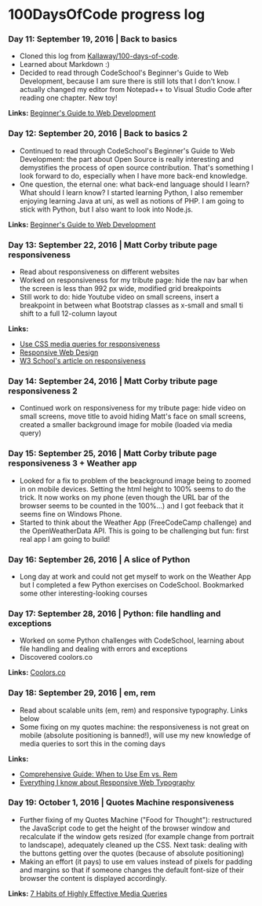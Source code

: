 # 100DaysOfCode progress log

### Day 11: September 19, 2016 | Back to basics

* Cloned this log from [Kallaway/100-days-of-code](https://github.com/Kallaway/100-days-of-code).
* Learned about Markdown :)
* Decided to read through CodeSchool's Beginner's Guide to Web Development, because I am sure there is still lots that I don't know. I actually changed my editor from Notepad++ to Visual Studio Code after reading one chapter. New toy!

**Links:** [Beginner's Guide to Web Development](https://www.codeschool.com/beginners-guide-to-web-development)

### Day 12: September 20, 2016 | Back to basics 2

* Continued to read through CodeSchool's Beginner's Guide to Web Development: the part about Open Source is really interesting and demystifies the process of open source contribution. That's something I look forward to do, especially when I have more back-end knowledge.
* One question, the eternal one: what back-end language should I learn? What should I learn know? I started learning Python, I also remember enjoying learning Java at uni, as well as notions of PHP. I am going to stick with Python, but I also want to look into Node.js.

**Links:** [Beginner's Guide to Web Development](https://www.codeschool.com/beginners-guide-to-web-development)

### Day 13: September 22, 2016 | Matt Corby tribute page responsiveness

* Read about responsiveness on different websites
* Worked on responsiveness for my tribute page: hide the nav bar when the screen is less than 992 px wide, modified grid breakpoints
* Still work to do: hide Youtube video on small screens, insert a breakpoint in between what Bootstrap classes as x-small and small ti shift to a full 12-column layout

**Links:** 
* [Use CSS media queries for responsiveness](https://developers.google.com/web/fundamentals/design-and-ui/responsive/fundamentals/use-media-queries?hl=en)  
* [Responsive Web Design](http://learn.shayhowe.com/advanced-html-css/responsive-web-design/)  
* [W3 School's article on responsiveness](http://www.w3schools.com/css/css_rwd_viewport.asp)

### Day 14: September 24, 2016 | Matt Corby tribute page responsiveness 2

* Continued work on responsiveness for my tribute page: hide video on small screens, move title to avoid hiding Matt's face on small screens, created a smaller background image for mobile (loaded via media query)

### Day 15: September 25, 2016 | Matt Corby tribute page responsiveness 3 + Weather app

* Looked for a fix to problem of the beackground image being to zoomed in on mobile devices. Setting the html height to 100% seems to do the trick. It now works on my phone (even though the URL bar of the browser seems to be counted in the 100%...) and I got feeback that it seems fine on Windows Phone.
* Started to think about the Weather App (FreeCodeCamp challenge) and the OpenWeatherData API. This is going to be challenging but fun: first real app I am going to build!

### Day 16: September 26, 2016 | A slice of Python

* Long day at work and could not get myself to work on the Weather App but I completed a few Python exercises on CodeSchool. Bookmarked some other interesting-looking courses

### Day 17: September 28, 2016 | Python: file handling and exceptions

* Worked on some Python challenges with CodeSchool, learning about file handling and dealing with errors and exceptions
* Discovered coolors.co

**Links:** [Coolors.co](http://coolors.co/)

### Day 18: September 29, 2016 | em, rem

* Read about scalable units (em, rem) and responsive typography. Links below
* Some fixing on my quotes machine: the responsiveness is not great on mobile (absolute positioning is banned!), will use my new knowledge of media queries to sort this in the coming days

**Links:** 
* [Comprehensive Guide: When to Use Em vs. Rem](https://webdesign.tutsplus.com/tutorials/comprehensive-guide-when-to-use-em-vs-rem--cms-23984)
* [Everything I know about Responsive Web Typography](https://zellwk.com/blog/responsive-typography/)

### Day 19: October 1, 2016 | Quotes Machine responsiveness

* Further fixing of my Quotes Machine ("Food for Thought"): restructured the JavaScript code to get the height of the browser window and recalculate if the window gets resized (for example change from portrait to landscape), adequately cleaned up the CSS. Next task: dealing with the buttons getting over the quotes (because of absolute positioning)
* Making an effort (it pays) to use em values instead of pixels for padding and margins so that if someone changes the default font-size of their browser the content is displayed accordingly.

**Links:** [7 Habits of Highly Effective Media Queries](http://bradfrost.com/blog/post/7-habits-of-highly-effective-media-queries/)
